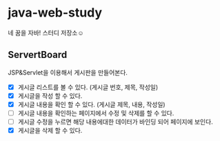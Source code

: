 # java-web-study
네 꿈을 자바! 스터디 저장소☺


## ServertBoard
JSP&Servlet을 이용해서 게시판을 만들어본다.

- [X] 게시글 리스트를 볼 수 있다. (게시글 번호, 제목, 작성일)  
- [X] 게시글을 작성 할 수 있다.  
- [X] 게시글 내용을 확인 할 수 있다. (게시글 제목, 내용, 작성일)  
- [ ] 게시글 내용을 확인하는 페이지에서 수정 및 삭제를 할 수 있다.  
- [ ] 게시글 수정을 누르면 해당 내용에대한 데이터가 바인딩 되어 페이지에 보인다.  
- [X] 게시글을 삭제 할 수 있다.  
